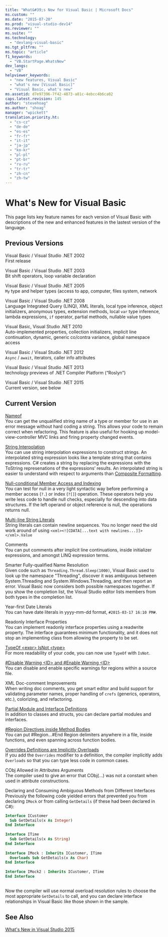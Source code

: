 ```yaml
---
title: "What&#39;s New for Visual Basic | Microsoft Docs"
ms.custom: ""
ms.date: "2015-07-20"
ms.prod: "visual-studio-dev14"
ms.reviewer: ""
ms.suite: ""
ms.technology: 
  - "devlang-visual-basic"
ms.tgt_pltfrm: ""
ms.topic: "article"
f1_keywords: 
  - "VB.StartPage.WhatsNew"
dev_langs: 
  - "VB"
helpviewer_keywords: 
  - "new features, Visual Basic"
  - "what's new [Visual Basic]"
  - "Visual Basic, what's new"
ms.assetid: d7e97396-7f42-4873-a81c-4ebcc4b6ca02
caps.latest.revision: 145
author: "stevehoag"
ms.author: "shoag"
manager: "wpickett"
translation.priority.ht: 
  - "cs-cz"
  - "de-de"
  - "es-es"
  - "fr-fr"
  - "it-it"
  - "ja-jp"
  - "ko-kr"
  - "pl-pl"
  - "pt-br"
  - "ru-ru"
  - "tr-tr"
  - "zh-cn"
  - "zh-tw"
---
```

# What&#39;s New for Visual Basic
This page lists key feature names for each version of Visual Basic with descriptions of the new and enhanced features in the lastest version of the language.  
  
## Previous Versions  
 Visual Basic / Visual Studio .NET 2002  
 First release  
  
 Visual Basic / Visual Studio .NET 2003  
 Bit shift operators, loop variable declaration  
  
 Visual Basic / Visual Studio .NET 2005  
 `My` type and helper types (access to app, computer, files system, network  
  
 Visual Basic / Visual Studio .NET 2008  
 Language Integrated Query (LINQ), XML literals, local type inference, object initializers, anonymous types, extension methods, local `var` type inference, lambda expressions, `if` operator, partial methods, nullable value types  
  
 Visual Basic, Visual Studio .NET 2010  
 Auto-implemented properties, collection initializers, implicit line continuation, dynamic, generic co/contra variance, global namespace access  
  
 Visual Basic / Visual Studio .NET 2012  
 `Async` / `await`, iterators, caller info attributes  
  
 Visual Basic / Visual Studio .NET 2013  
 technology previews of .NET Compiler Platform (“Roslyn”)  
  
 Visual Basic / Visual Studio .NET 2015  
 Current version, see below  
  
## Current Version  
 [Nameof](../../csharp/language-reference/keywords/nameof.md)  
 You can get the unqualified string name of a type or member for use in an error message without hard coding a string.  This allows your code to remain correct when refactoring.  This feature is also useful for hooking up model-view-controller MVC links and firing property changed events.  
  
 [String Interpolation](../../csharp/language-reference/keywords/interpolated-strings.md)  
 You can use string interpolation expressions to construct strings.  An interpolated string expression looks like a template string that contains expressions.  C# creates a string by replacing the expressions with the ToString represenations of the expressions’ results.  An interpolated string is easier to understand with respect to arguments than [Composite Formatting](../Topic/Composite%20Formatting.md).  
  
 [Null-conditional Member Access and Indexing](../../csharp/language-reference/operators/null-conditional-operators.md)  
 You can test for null in a very light syntactic way before performing a member access (`?.`) or index (`?[]`) operation.  These operators help you write less code to handle null checks, especially for descending into data structures.  If the left operand or object reference is null, the operations returns null.  
  
 [Multi-line String Literals](../../visual-basic/programming-guide/language-features/strings/string-basics.md)  
 String literals can contain newline sequences.  You no longer need the old work around of using `<xml><![CDATA[...text with newlines...]]></xml>.Value`  
  
 Comments  
 You can put comments after implicit line continuations, inside initializer expressions, and amongst LINQ expression terms.  
  
 Smarter Fully-qualified Name Resolution  
 Given code such as `Threading.Thread.Sleep(1000)`, Visual Basic used to look up the namespace "Threading", discover it was ambiguous between System.Threading and System.Windows.Threading, and then report an error.  Visual Basic now considers both possible namespaces together.  If you show the completion list, the Visual Studio editor lists members from both types in the completion list.  
  
 Year-first Date Literals  
 You can have date literals in yyyy-mm-dd format, `#2015-03-17 16:10 PM#`.  
  
 Readonly Interface Properties  
 You can implement readonly interface properties using a readwrite property.  The interface guarantees minimum functionality, and it does not stop an implementing class from allowing the property to be set.  
  
 [TypeOf \<expr> IsNot \<type>](../../visual-basic/language-reference/operators/typeof-operator.md)  
 For more readability of your code, you can now use `TypeOf` with `IsNot`.  
  
 [#Disable Warning \<ID> and #Enable Warning \<ID>](../../visual-basic/language-reference/directives/directives.md)  
 You can disable and enable specific warnings for regions within a source file.  
  
 XML Doc-comment Improvements  
 When writing doc comments, you get smart editor and build support for validating parameter names, proper handling of `crefs` (generics, operators, etc.), colorizing, and refactoring.  
  
 [Partial Module and Interface Definitions](../../visual-basic/language-reference/modifiers/partial.md)  
 In addition to classes and structs, you can declare partial modules and interfaces.  
  
 [#Region Directives inside Method Bodies](../../visual-basic/language-reference/directives/region-directive.md)  
 You can put #Region…#End Region delimiters anywhere in a file, inside functions, and even spanning across function bodies.  
  
 [Overrides Definitions are Implicitly Overloads](../../visual-basic/language-reference/modifiers/overrides.md)  
 If you add the `Overrides` modifier to a definition, the compiler implicitly adds `Overloads` so that you can type less code in common cases.  
  
 CObj Allowed in Attributes Arguments  
 The compiler used to give an error that CObj(…) was not a constant when used in attribute constructions.  
  
 Declaring and Consuming Ambiguous Methods from Different Interfaces  
 Previously the following code yielded errors that prevented you from declaring `IMock` or from calling `GetDetails` (if these had been declared in C#):  
  
```vb  
Interface ICustomer  
  Sub GetDetails(x As Integer)  
End Interface  
  
Interface ITime  
  Sub GetDetails(x As String)  
End Interface  
  
Interface IMock : Inherits ICustomer, ITime  
  Overloads Sub GetDetails(x As Char)  
End Interface  
  
Interface IMock2 : Inherits ICustomer, ITime  
End Interface  
  
```  
  
 Now the compiler will use normal overload resolution rules to choose the most appropriate `GetDetails` to call, and you can declare interface relationships in Visual Basic like those shown in the sample.  
  
## See Also  
 [What's New in Visual Studio 2015](/visual-studio/ide/what-s-new-in-visual-studio-2015)